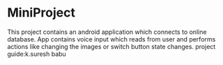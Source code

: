 # MiniProject

This project contains an android application which connects to online database.
App contains voice input which reads from user and performs actions like changing the images or switch button state changes.
project guide:k.suresh babu
